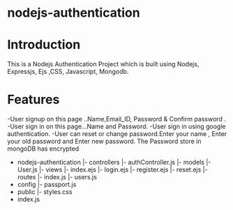 # nodejs-authentication

# Introduction

This is a Nodejs Authentication Project which is built using Nodejs, Expressjs, Ejs ,CSS, Javascript, Mongodb.

# Features

-User signup on this page ..Name,Email_ID, Password & Confirm password .
-User sign in on this page...Name and Password.
-User sign in using google authentication.
-User can reset or change password.Enter your name , Enter your old password and Enter new password. The Password store in mongoDB has encrypted

- nodejs-authentication
  |- controllers
     |- authController.js
  |- models
     |- User.js
  |- views
     |- index.ejs
     |- login.ejs
     |- register.ejs
     |- reset.ejs
  |- routes
     |- index.js
     |- users.js
- config
  |- passport.js
- public
  |- styles.css
- index.js
